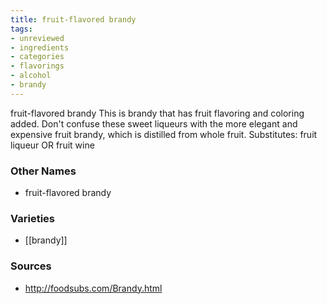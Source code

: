 ```yaml
---
title: fruit-flavored brandy
tags:
- unreviewed
- ingredients
- categories
- flavorings
- alcohol
- brandy
---
```

fruit-flavored brandy This is brandy that has fruit flavoring and coloring added. Don't confuse these sweet liqueurs with the more elegant and expensive fruit brandy, which is distilled from whole fruit. Substitutes: fruit liqueur OR fruit wine

### Other Names

* fruit-flavored brandy

### Varieties

* [[brandy]]

### Sources
* http://foodsubs.com/Brandy.html
